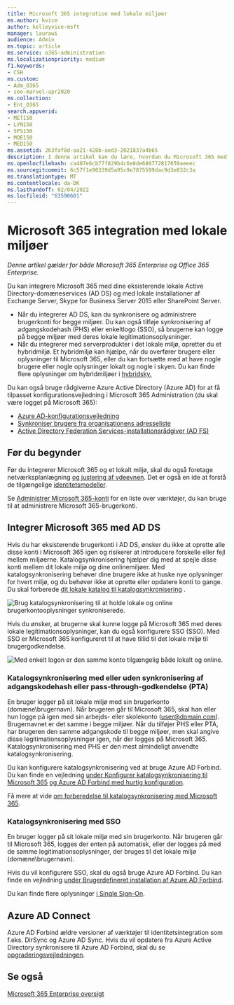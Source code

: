 ```yaml
---
title: Microsoft 365 integration med lokale miljøer
ms.author: kvice
author: kelleyvice-msft
manager: laurawi
audience: Admin
ms.topic: article
ms.service: o365-administration
ms.localizationpriority: medium
f1.keywords:
- CSH
ms.custom:
- Adm_O365
- seo-marvel-apr2020
ms.collection:
- Ent_O365
search.appverid:
- MET150
- LYN150
- SPS150
- MOE150
- MED150
ms.assetid: 263faf8d-aa21-428b-aed3-2021837a4b65
description: I denne artikel kan du lære, hvordan du Microsoft 365 med dine eksisterende katalogtjenester og lokale miljøer.
ms.openlocfilehash: ca407e6cb77f829b4c6e8de680772817659aeeec
ms.sourcegitcommit: 6c57f1e90339d5a95c9e7875599dac9d3e032c3a
ms.translationtype: MT
ms.contentlocale: da-DK
ms.lasthandoff: 02/04/2022
ms.locfileid: "63590601"
---
```

# <a name="microsoft-365-integration-with-on-premises-environments"></a>Microsoft 365 integration med lokale miljøer

*Denne artikel gælder for både Microsoft 365 Enterprise og Office 365 Enterprise.*

Du kan integrere Microsoft 365 med dine eksisterende lokale Active Directory-domæneservices (AD DS) og med lokale installationer af Exchange Server, Skype for Business Server 2015 eller SharePoint Server.
  
 - Når du integrerer AD DS, kan du synkronisere og administrere brugerkonti for begge miljøer. Du kan også tilføje synkronisering af adgangskodehash (PHS) eller enkeltlogo (SSO), så brugerne kan logge på begge miljøer med deres lokale legitimationsoplysninger.
 - Når du integrerer med serverprodukter i det lokale miljø, opretter du et hybridmiljø. Et hybridmiljø kan hjælpe, når du overfører brugere eller oplysninger til Microsoft 365, eller du kan fortsætte med at have nogle brugere eller nogle oplysninger lokalt og nogle i skyen. Du kan finde flere oplysninger om hybridmiljøer i [hybridsky.](../solutions/cloud-architecture-models.md#hybrid)

Du kan også bruge rådgiverne Azure Active Directory (Azure AD) for at få tilpasset konfigurationsvejledning i Microsoft 365 Administration (du skal være logget på Microsoft 365):

- [Azure AD-konfigurationsvejledning](https://aka.ms/aadpguidance)
- [Synkroniser brugere fra organisationens adresseliste](https://aka.ms/aadconnectpwsync)
- [Active Directory Federation Services-installationsrådgiver (AD FS)](https://aka.ms/adfsguidance)
   
## <a name="before-you-begin"></a>Før du begynder

Før du integrerer Microsoft 365 og et lokalt miljø, skal du også foretage netværksplanlægning [og justering af ydeevnen](network-planning-and-performance.md). Det er også en ide at forstå de tilgængelige [identitetsmodeller](deploy-identity-solution-identity-model.md). 

Se [Administrer Microsoft 365-konti](manage-microsoft-365-accounts.md) for en liste over værktøjer, du kan bruge til at administrere Microsoft 365-brugerkonti. 
  
## <a name="integrate-microsoft-365-with-ad-ds"></a>Integrer Microsoft 365 med AD DS

Hvis du har eksisterende brugerkonti i AD DS, ønsker du ikke at oprette alle disse konti i Microsoft 365 igen og risikerer at introducere forskelle eller fejl mellem miljøerne. Katalogsynkronisering hjælper dig med at spejle disse konti mellem dit lokale miljø og dine onlinemiljøer. Med katalogsynkronisering behøver dine brugere ikke at huske nye oplysninger for hvert miljø, og du behøver ikke at oprette eller opdatere konti to gange. Du skal forberede [dit lokale katalog til katalogsynkronisering](prepare-for-directory-synchronization.md) .
  
![Brug katalogsynkronisering til at holde lokale og online brugerkontooplysninger synkroniserede.](../media/microsoft-365-integration/directory-synchronization.png)
  
Hvis du ønsker, at brugerne skal kunne logge på Microsoft 365 med deres lokale legitimationsoplysninger, kan du også konfigurere SSO (SSO). Med SSO er Microsoft 365 konfigureret til at have tillid til det lokale miljø til brugergodkendelse.
  
![Med enkelt logon er den samme konto tilgængelig både lokalt og online.](../media/microsoft-365-integration/single-sign-on.png)

### <a name="directory-synchronization-with-or-without-password-hash-synchronization-or-pass-through-authentication-pta"></a>Katalogsynkronisering med eller uden synkronisering af adgangskodehash eller pass-through-godkendelse (PTA)

En bruger logger på sit lokale miljø med sin brugerkonto (domæne\brugernavn). Når brugeren går til Microsoft 365, skal han eller hun logge på igen med sin arbejds- eller skolekonto (user@domain.com). Brugernavnet er det samme i begge miljøer. Når du tilføjer PHS eller PTA, har brugeren den samme adgangskode til begge miljøer, men skal angive disse legitimationsoplysninger igen, når der logges på Microsoft 365. Katalogsynkronisering med PHS er den mest almindeligt anvendte katalogsynkronisering.

Du kan konfigurere katalogsynkronisering ved at bruge Azure AD Forbind. Du kan finde en vejledning [under Konfigurer katalogsynkronisering til Microsoft 365](set-up-directory-synchronization.md) [og Azure AD Forbind med hurtig konfiguration](/azure/active-directory/hybrid/how-to-connect-install-express).

Få mere at vide [om forberedelse til katalogsynkronisering med Microsoft 365](prepare-for-directory-synchronization.md).

### <a name="directory-synchronization-with-sso"></a>Katalogsynkronisering med SSO

En bruger logger på sit lokale miljø med sin brugerkonto. Når brugeren går til Microsoft 365, logges der enten på automatisk, eller der logges på med de samme legitimationsoplysninger, der bruges til det lokale miljø (domæne\brugernavn).

Hvis du vil konfigurere SSO, skal du også bruge Azure AD Forbind. Du kan finde en vejledning [under Brugerdefineret installation af Azure AD Forbind](/azure/active-directory/hybrid/how-to-connect-install-custom).

Du kan finde flere oplysninger [i Single Sign-On](/azure/active-directory/manage-apps/what-is-single-sign-on).

## <a name="azure-ad-connect"></a>Azure AD Connect

Azure AD Forbind ældre versioner af værktøjer til identitetsintegration som f.eks. DirSync og Azure AD Sync. Hvis du vil opdatere fra Azure Active Directory synkronisere til Azure AD Forbind, skal du se [opgraderingsvejledningen](/azure/active-directory/hybrid/how-to-dirsync-upgrade-get-started). 

## <a name="see-also"></a>Se også

[Microsoft 365 Enterprise oversigt](microsoft-365-overview.md)